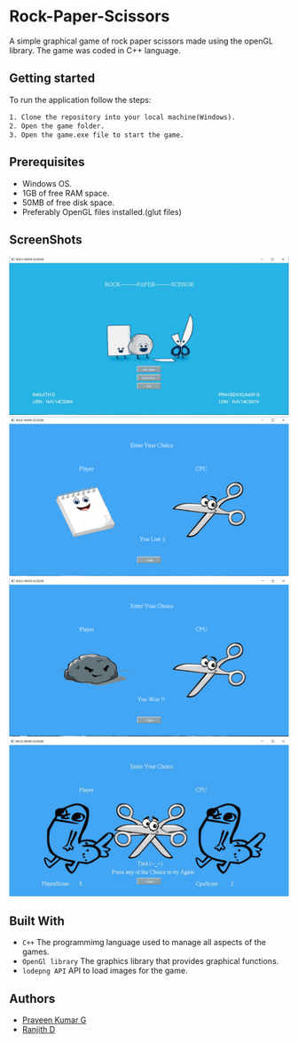# Rock-Paper-Scissors
A simple graphical game of rock paper scissors made using the openGL library. The game was coded in C++ language.

## Getting started 
To run the application follow the steps:

	1. Clone the repository into your local machine(Windows).
	2. Open the game folder.
	3. Open the game.exe file to start the game. 

## Prerequisites
* Windows OS.
* 1GB of free RAM space.
* 50MB of free disk space. 
* Preferably OpenGL files installed.(glut files)

## ScreenShots

<img src="ScreenShots/MainMenu.bmp">

<img src="ScreenShots/PlayExample1.bmp">

<img src="ScreenShots/PlayExample2.bmp">

<img src="ScreenShots/Tie.bmp">

## Built With

* `C++` The programmimg language used to manage all aspects of the games.
* `OpenGl library` The graphics library that provides graphical functions.
* `lodepng API` API to load images for the game.

## Authors
 * [Praveen Kumar G](https://github.com/aquiline)
 * [Ranjith D](https://github.com/Ranjith-D)
